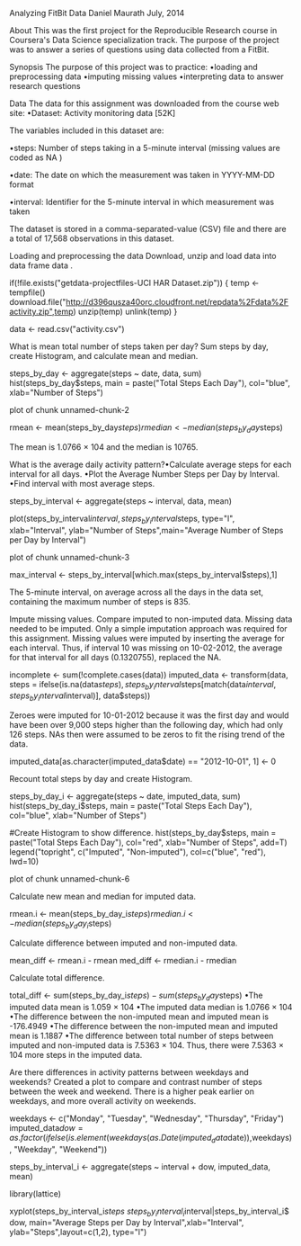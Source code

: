 


Analyzing FitBit Data
Daniel Maurath
 July, 2014 



About
This was the first project for the Reproducible Research course in Coursera's Data Science specialization track. The purpose of the project was to answer a series of questions using data collected from a FitBit.



Synopsis
The purpose of this project was to practice:
•loading and preprocessing data
•imputing missing values
•interpreting data to answer research questions



Data
The data for this assignment was downloaded from the course web site:
•Dataset: Activity monitoring data [52K]

The variables included in this dataset are:

•steps: Number of steps taking in a 5-minute interval (missing values are coded as  NA )


•date: The date on which the measurement was taken in YYYY-MM-DD format


•interval: Identifier for the 5-minute interval in which measurement was taken


The dataset is stored in a comma-separated-value (CSV) file and there are a total of 17,568 observations in this dataset.



Loading and preprocessing the data
Download, unzip and load data into data frame  data . 

if(!file.exists("getdata-projectfiles-UCI HAR Dataset.zip")) {
        temp <- tempfile()
        download.file("http://d396qusza40orc.cloudfront.net/repdata%2Fdata%2Factivity.zip",temp)
        unzip(temp)
        unlink(temp)
}

data <- read.csv("activity.csv")



What is mean total number of steps taken per day?
Sum steps by day, create Histogram, and calculate mean and median.

steps_by_day <- aggregate(steps ~ date, data, sum)
hist(steps_by_day$steps, main = paste("Total Steps Each Day"), col="blue", xlab="Number of Steps")

plot of chunk unnamed-chunk-2 

rmean <- mean(steps_by_day$steps)
rmedian <- median(steps_by_day$steps)

The  mean  is 1.0766 × 104 and the  median  is 10765.



What is the average daily activity pattern?•Calculate average steps for each interval for all days. 
•Plot the Average Number Steps per Day by Interval. 
•Find interval with most average steps. 

steps_by_interval <- aggregate(steps ~ interval, data, mean)

plot(steps_by_interval$interval,steps_by_interval$steps, type="l", xlab="Interval", ylab="Number of Steps",main="Average Number of Steps per Day by Interval")

plot of chunk unnamed-chunk-3 

max_interval <- steps_by_interval[which.max(steps_by_interval$steps),1]

The 5-minute interval, on average across all the days in the data set, containing the maximum number of steps is 835.



Impute missing values. Compare imputed to non-imputed data.
Missing data needed to be imputed. Only a simple imputation approach was required for this assignment. Missing values were imputed by inserting the average for each interval. Thus, if interval 10 was missing on 10-02-2012, the average for that interval for all days (0.1320755), replaced the NA. 

incomplete <- sum(!complete.cases(data))
imputed_data <- transform(data, steps = ifelse(is.na(data$steps), steps_by_interval$steps[match(data$interval, steps_by_interval$interval)], data$steps))

Zeroes were imputed for 10-01-2012 because it was the first day and would have been over 9,000 steps higher than the following day, which had only 126 steps. NAs then were assumed to be zeros to fit the rising trend of the data. 

imputed_data[as.character(imputed_data$date) == "2012-10-01", 1] <- 0

Recount total steps by day and create Histogram. 

steps_by_day_i <- aggregate(steps ~ date, imputed_data, sum)
hist(steps_by_day_i$steps, main = paste("Total Steps Each Day"), col="blue", xlab="Number of Steps")

#Create Histogram to show difference. 
hist(steps_by_day$steps, main = paste("Total Steps Each Day"), col="red", xlab="Number of Steps", add=T)
legend("topright", c("Imputed", "Non-imputed"), col=c("blue", "red"), lwd=10)

plot of chunk unnamed-chunk-6 

Calculate new mean and median for imputed data. 

rmean.i <- mean(steps_by_day_i$steps)
rmedian.i <- median(steps_by_day_i$steps)

Calculate difference between imputed and non-imputed data.

mean_diff <- rmean.i - rmean
med_diff <- rmedian.i - rmedian

Calculate total difference.

total_diff <- sum(steps_by_day_i$steps) - sum(steps_by_day$steps)
•The imputed data mean is 1.059 × 104 
•The imputed data median is 1.0766 × 104 
•The difference between the non-imputed mean and imputed mean is -176.4949
•The difference between the non-imputed mean and imputed mean is 1.1887
•The difference between total number of steps between imputed and non-imputed data is 7.5363 × 104. Thus, there were 7.5363 × 104 more steps in the imputed data.



Are there differences in activity patterns between weekdays and weekends?
Created a plot to compare and contrast number of steps between the week and weekend. There is a higher peak earlier on weekdays, and more overall activity on weekends. 

weekdays <- c("Monday", "Tuesday", "Wednesday", "Thursday", 
              "Friday")
imputed_data$dow = as.factor(ifelse(is.element(weekdays(as.Date(imputed_data$date)),weekdays), "Weekday", "Weekend"))

steps_by_interval_i <- aggregate(steps ~ interval + dow, imputed_data, mean)

library(lattice)

xyplot(steps_by_interval_i$steps ~ steps_by_interval_i$interval|steps_by_interval_i$dow, main="Average Steps per Day by Interval",xlab="Interval", ylab="Steps",layout=c(1,2), type="l")


 
